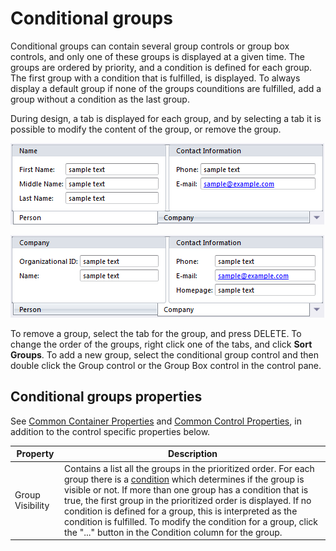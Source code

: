 # Conditional groups

Conditional groups can contain several group controls or group box controls, and only one of these groups is displayed at a given time. The groups are ordered by priority, and a condition is defined for each group. The first group with a condition that is fulfilled, is displayed. To always display a default group if none of the groups counditions are fulfilled, add a group without a condition as the last group.

During design, a tab is displayed for each group, and by selecting a tab it is possible to modify the content of the group, or remove the group.

![IDF2E4AF2540A6400D.png](media/IDF2E4AF2540A6400D.png)

![ID25E5F0AE4DFB464D.png](media/ID25E5F0AE4DFB464D.png)

To remove a group, select the tab for the group, and press DELETE. To change the order of the groups, right click one of the tabs, and click **Sort Groups**. To add a new group, select the conditional group control and then double click the Group control or the Group Box control in the control pane.


## Conditional groups properties

See [Common Container Properties](common-container-properties.md) and [Common Control Properties](../common-control-properties.md), in addition to the control specific properties below.

Property                 | Description
-------------------------|--------------------------------
Group Visibility         | Contains a list all the groups in the prioritized order. For each group there is a [condition](../../../../common-concepts/conditions.md) which determines if the group is visible or not. If more than one group has a condition that is true, the first group in the prioritized order is displayed. If no condition is defined for a group, this is interpreted as the condition is fulfilled. To modify the condition for a group, click the "..." button in the Condition column for the group.
